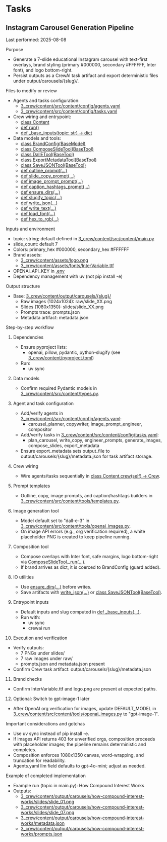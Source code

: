 # Tasks

## Instagram Carousel Generation Pipeline
Last performed: 2025-08-08

Purpose
- Generate a 7-slide educational Instagram carousel with text-first overlays, brand styling (primary #000000, secondary #FFFFFF, Inter font), and logo bottom-right.
- Persist outputs as a CrewAI task artifact and export deterministic files under output/carousels/{slug}/.

Files to modify or review
- Agents and tasks configuration:
  - [3_crew/content/src/content/config/agents.yaml](3_crew/content/src/content/config/agents.yaml)
  - [3_crew/content/src/content/config/tasks.yaml](3_crew/content/src/content/config/tasks.yaml)
- Crew wiring and entrypoint:
  - [class Content](3_crew/content/src/content/crew.py:13)
  - [def run()](3_crew/content/src/content/main.py:29)
  - [def _base_inputs(topic: str) -> dict](3_crew/content/src/content/main.py:20)
- Data models and tools:
  - [class BrandConfig(BaseModel)](3_crew/content/src/content/types.py:8)
  - [class ComposeSlideTool(BaseTool)](3_crew/content/src/content/tools/composer.py:86)
  - [class DallETool(BaseTool)](https://github.com/crewAI/crewAI-tools/blob/main/src/crewai_tools/tools/dalle_image_generator_tool/dalle_image_generator_tool.py)
  - [class ExportMetadataTool(BaseTool)](3_crew/content/src/content/tools/export_metadata.py:28)
  - [class SaveJSONTool(BaseTool)](3_crew/content/src/content/tools/save_json.py:14)
  - [def outline_prompt(...)](3_crew/content/src/content/tools/templates.py:6)
  - [def slide_copy_prompt(...)](3_crew/content/src/content/tools/templates.py:34)
  - [def image_prompt_prompt(...)](3_crew/content/src/content/tools/templates.py:66)
  - [def caption_hashtags_prompt(...)](3_crew/content/src/content/tools/templates.py:98)
  - [def ensure_dirs(...)](3_crew/content/src/content/tools/io_utils.py:9)
  - [def slugify_topic(...)](3_crew/content/src/content/tools/io_utils.py:18)
  - [def write_json(...)](3_crew/content/src/content/tools/io_utils.py:23)
  - [def write_text(...)](3_crew/content/src/content/tools/io_utils.py:29)
  - [def load_font(...)](3_crew/content/src/content/tools/brand.py:20)
  - [def hex_to_rgb(...)](3_crew/content/src/content/tools/brand.py:27)

Inputs and environment
- topic: string; default defined in [3_crew/content/src/content/main.py](3_crew/content/src/content/main.py)
- slide_count: default 7
- Colors: primary_hex #000000, secondary_hex #FFFFFF
- Brand assets:
  - [3_crew/content/assets/logo.png](3_crew/content/assets/logo.png)
  - [3_crew/content/assets/fonts/InterVariable.ttf](3_crew/content/assets/fonts/InterVariable.ttf)
- OPENAI_API_KEY in [.env](3_crew/content/.env)
- Dependency management with uv (not pip install -e)

Output structure
- Base: [3_crew/content/output/carousels/{slug}/](3_crew/content/output/carousels/{slug}/)
  - Raw images (1024x1024): raw/slide_XX.png
  - Slides (1080x1350): slides/slide_XX.png
  - Prompts trace: prompts.json
  - Metadata artifact: metadata.json

Step-by-step workflow
1) Dependencies
   - Ensure pyproject lists:
     - openai, pillow, pydantic, python-slugify (see [3_crew/content/pyproject.toml](3_crew/content/pyproject.toml))
   - Run:
     - uv sync

2) Data models
   - Confirm required Pydantic models in [3_crew/content/src/content/types.py](3_crew/content/src/content/types.py).

3) Agent and task configuration
   - Add/verify agents in [3_crew/content/src/content/config/agents.yaml](3_crew/content/src/content/config/agents.yaml):
     - carousel_planner, copywriter, image_prompt_engineer, compositor
   - Add/verify tasks in [3_crew/content/src/content/config/tasks.yaml](3_crew/content/src/content/config/tasks.yaml):
     - plan_carousel, write_copy, engineer_prompts, generate_images, compose_slides, export_metadata
   - Ensure export_metadata sets output_file to output/carousels/{slug}/metadata.json for task artifact storage.

4) Crew wiring
   - Wire agents/tasks sequentially in [class Content.crew(self) -> Crew](3_crew/content/src/content/crew.py:122).

5) Prompt templates
   - Outline, copy, image prompts, and caption/hashtags builders in [3_crew/content/src/content/tools/templates.py](3_crew/content/src/content/tools/templates.py).

6) Image generation tool
   - Model default set to "dall-e-3" in [3_crew/content/src/content/tools/openai_images.py](3_crew/content/src/content/tools/openai_images.py:13).
   - On image API errors (e.g., org verification required), a white placeholder PNG is created to keep pipeline running.

7) Composition tool
   - Compose overlays with Inter font, safe margins, logo bottom-right via [ComposeSlideTool._run(...)](3_crew/content/src/content/tools/composer.py:94).
   - If brand arrives as dict, it is coerced to BrandConfig (guard added).

8) IO utilities
   - Use [ensure_dirs(...)](3_crew/content/src/content/tools/io_utils.py:9) before writes.
   - Save artifacts with [write_json(...)](3_crew/content/src/content/tools/io_utils.py:23) or [class SaveJSONTool(BaseTool)](3_crew/content/src/content/tools/save_json.py:14).

9) Entrypoint inputs
   - Default inputs and slug computed in [def _base_inputs(...)](3_crew/content/src/content/main.py:20).
   - Run with:
     - uv sync
     - crewai run

10) Execution and verification
   - Verify outputs:
     - 7 PNGs under slides/
     - 7 raw images under raw/
     - prompts.json and metadata.json present
   - Confirm Crew task artifact: output/carousels/{slug}/metadata.json

11) Brand checks
   - Confirm InterVariable.ttf and logo.png are present at expected paths.

12) Optional: Switch to gpt-image-1 later
   - After OpenAI org verification for images, update DEFAULT_MODEL in [3_crew/content/src/content/tools/openai_images.py](3_crew/content/src/content/tools/openai_images.py:13) to "gpt-image-1".

Important considerations and gotchas
- Use uv sync instead of pip install -e.
- If images API returns 403 for unverified orgs, composition proceeds with placeholder images; the pipeline remains deterministic and completes.
- Composition enforces 1080x1350 canvas, word-wrapping, and truncation for readability.
- Agents.yaml llm field defaults to gpt-4o-mini; adjust as needed.

Example of completed implementation
- Example run (topic in main.py): How Compound Interest Works
- Outputs:
  - [3_crew/content/output/carousels/how-compound-interest-works/slides/slide_01.png](3_crew/content/output/carousels/how-compound-interest-works/slides/slide_01.png)
  - [3_crew/content/output/carousels/how-compound-interest-works/slides/slide_07.png](3_crew/content/output/carousels/how-compound-interest-works/slides/slide_07.png)
  - [3_crew/content/output/carousels/how-compound-interest-works/metadata.json](3_crew/content/output/carousels/how-compound-interest-works/metadata.json)
  - [3_crew/content/output/carousels/how-compound-interest-works/prompts.json](3_crew/content/output/carousels/how-compound-interest-works/prompts.json)